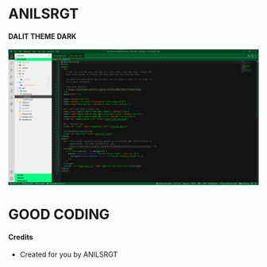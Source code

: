 # ANILSRGT

#### DALIT THEME DARK

![ANILSRGT](https://github.com/ANILSRGT/dalit-theme-dark/blob/master/images/ss.png/)

# GOOD CODING

#### Credits
* Created for you by ANILSRGT
